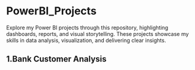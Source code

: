 # PowerBI_Projects
Explore my Power BI projects through this repository, highlighting dashboards, reports, and visual storytelling. These projects showcase my skills in data analysis, visualization, and delivering clear insights.
## 1.Bank Customer Analysis
